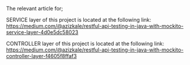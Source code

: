 The relevant article for;

SERVICE layer of this project is located at the following link: https://medium.com/@azizkale/restful-api-testing-in-java-with-mockito-service-layer-4d0e5dc58023

CONTROLLER layer of this project is located at the following link:
https://medium.com/@azizkale/restful-api-testing-in-java-with-mockito-controller-layer-f4605f8ffaf3